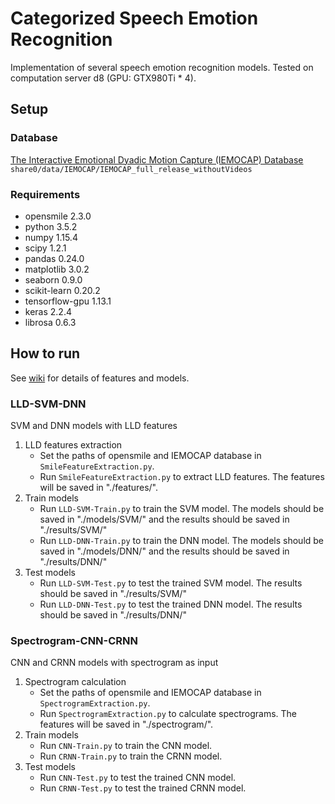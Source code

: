 # Categorized Speech Emotion Recognition
Implementation of several speech emotion recognition models.
Tested on computation server d8 (GPU: GTX980Ti * 4).

## Setup

### Database
[The Interactive Emotional Dyadic Motion Capture (IEMOCAP) Database](https://sail.usc.edu/iemocap/)
`share0/data/IEMOCAP/IEMOCAP_full_release_withoutVideos`

### Requirements
- opensmile 2.3.0
- python 3.5.2
- numpy 1.15.4
- scipy 1.2.1
- pandas 0.24.0
- matplotlib 3.0.2
- seaborn 0.9.0
- scikit-learn 0.20.2
- tensorflow-gpu 1.13.1
- keras 2.2.4
- librosa 0.6.3

## How to run
See [wiki](https://github.com/zhuzhi-fairy/rd.emo.categorical/wiki) for details of features and models.

### LLD-SVM-DNN
SVM and DNN models with LLD features
1. LLD features extraction
    - Set the paths of opensmile and IEMOCAP database in `SmileFeatureExtraction.py`.
    - Run `SmileFeatureExtraction.py` to extract LLD features. The features will be saved in "./features/".
2. Train models
    - Run `LLD-SVM-Train.py` to train the SVM model. The models should be saved in "./models/SVM/" and the results should be saved in "./results/SVM/"
    - Run `LLD-DNN-Train.py` to train the DNN model. The models should be saved in "./models/DNN/" and the results should be saved in "./results/DNN/"
3. Test models
    - Run `LLD-SVM-Test.py` to test the trained SVM model. The results should be saved in "./results/SVM/"
    - Run `LLD-DNN-Test.py` to test the trained DNN model. The results should be saved in "./results/DNN/"

### Spectrogram-CNN-CRNN
CNN and CRNN models with spectrogram as input
1. Spectrogram calculation
    - Set the paths of opensmile and IEMOCAP database in `SpectrogramExtraction.py`.
    - Run `SpectrogramExtraction.py` to calculate spectrograms. The features will be saved in "./spectrogram/".
2. Train models
    - Run `CNN-Train.py` to train the CNN model.
    - Run `CRNN-Train.py` to train the CRNN model.
3. Test models
    - Run `CNN-Test.py` to test the trained CNN model.
    - Run `CRNN-Test.py` to test the trained CRNN model.
